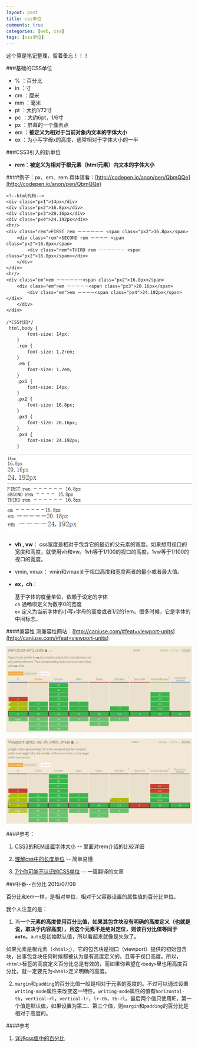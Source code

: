 ```yaml
---
layout: post
title: css单位
comments: true
categories: [web, css]
tags: [css单位]
---
```

这个算是笔记整理，留着备忘！！！

###基础的CSS单位
- %  ：百分比
- in ：寸
- cm ：厘米
- mm ：毫米
- pt ：大约1/72寸
- pc ：大约6pt，1/6寸
- px ：屏幕的一个像素点
- em ：**被定义为相对于当前对象内文本的字体大小**
- ex ：为小写字母x的高度，通常相对于字体大小的一半

###CSS3引入的新单位
- **rem**：**被定义为相对于根元素（html元素）内文本的字体大小**

####例子：px、em、rem
具体请看：[http://codepen.io/anon/pen/QbmQQe](http://codepen.io/anon/pen/QbmQQe)
<!--more-->
	<!--html代码-->
	<div class="px1">14px</div>
	<div class="px2">16.8px</div>
	<div class="px3">20.16px</div>
	<div class="px4">24.192px</div>
	<hr/>
	<div class="rem">FIRST rem －－－－－－ <span class="px2">16.8px</span>
	    <div class="rem">SECOND rem －－－－ <span class="px2">16.8px</span>
	        <div class="rem">THIRD rem －－－－－－ <span class="px2">16.8px</span></div>
	    </div>
	</div>
	<hr/>
	<div class="em">em －－－－－－<span class="px2">16.8px</span>
	    <div class="em">em －－－－－<span class="px3">20.16px</span>
	        <div class="em">em －－－－<span class="px4">24.192px</span></div>
	    </div>
	</div>

	/*CSS代码*/
	 html,body {
            font-size: 14px;
        }
        .rem {
            font-size: 1.2rem;
        }
        .em {
            font-size: 1.2em;
        }
        .px1 {
            font-size: 14px;
        }
        .px2 {
            font-size: 16.8px;
        }
        .px3 {
            font-size: 20.16px;
        }
        .px4 {
            font-size: 24.192px;
        }

![](/img/css-unit-3.png)


- **vh , vw**： css宽度是相对于包含它的最近的父元素的宽度。如果想用视口的宽度和高度，就使用vh和vw。1vh等于1/100的视口的高度，1vw等于1/100的视口的宽度。
- vmin, vmax： vmin和vmax关于视口高度和宽度两者的最小或者最大值。
- **ex，ch**：

 	基于字体的度量单位，依赖于设定的字体   
	`ch` 通畅呗定义为数字0的宽度   
	`ex` 定义为当前字体的小写`x`字母的高度或者1/2的1em。很多时候，它是字体的中间标志。

####兼容性
测兼容性网站：[http://caniuse.com/#feat=viewport-units](http://caniuse.com/#feat=viewport-units)

![vh,vm..](/img/css-unit-2.png)

![rem](/img/css-unit-1.png)


####参考：

1. [CSS3的REM设置字体大小](http://www.w3cplus.com/css3/define-font-size-with-css3-rem) -- 里面对rem介绍的比较详细

2. [理解css中的长度单位](http://www.qianduan.net/understand-the-unit-of-length-in-the-css/) -- 简单易懂

3. [7个你可能不认识的CSS单位](https://github.com/simaQ/cssfun/issues/1) -- 一篇翻译的文章


###补番--百分比
2015/07/09

百分比和em一样，是相对单位，相对于父容器设置的属性值的百分比单位。     

我个人注意的是：
1. 当一个**元素的高度使用百分比值，如果其包含块没有明确的高度定义（也就是说，取决于内容高度），且这个元素不是绝对定位，则该百分比值等同于`auto`**。`auto`是初始默认值，所以看起来就像是失效了。

如果元素是根元素（`<html>`;），它的包含块是视口（viewport）提供的初始包含块，出事包含块任何时候都被认为是有高度定义的，且等于视口高度。所以，`<html>`标签的高度定义百分比总是有效的，而如果你希望在`<body>`里也用高度百分比，就一定要先为`<html>`定义明确的高度。

2. `margin`和`padding`的百分比值一般是相对于元素的宽度的。不过可以通过设置`writing-mode`属性来改变这一特性。`writing-mode`属性的值有`horizontal-tb`，`vertical-rl`，`vertical-lr`，`lr-tb`，`tb-rl`。最后两个值只使用IE，第一个值是默认值，如果设置为第二、第三个值，则`margin`和`padding`的百分比是相对于高度的。


####参考
1. [详述css值中的百分比](http://acgtofe.com/posts/2014/06/percentage-in-css/)
